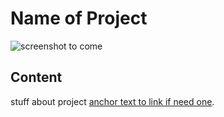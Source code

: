 # Name of Project



![screenshot to come](./images/preview-screenshot.jpg)

## Content

stuff about project [anchor text to link if need one](https://link.com).


